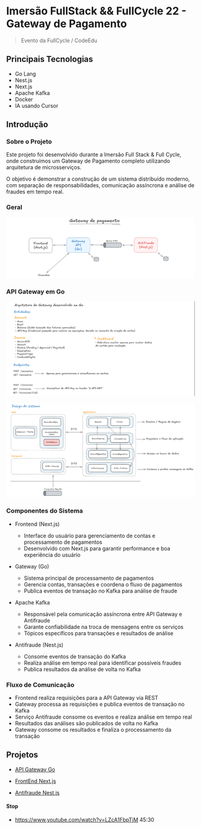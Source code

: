 # Imersão FullStack && FullCycle 22 - Gateway de Pagamento

> Evento da FullCycle / CodeEdu

## Principais Tecnologias

- Go Lang
- Nest.js
- Next.js
- Apache Kafka
- Docker
- IA usando Cursor

## Introdução

### Sobre o Projeto

Este projeto foi desenvolvido durante a Imersão Full Stack & Full Cycle, onde construímos um Gateway de Pagamento completo utilizando arquitetura de microsserviços.

O objetivo é demonstrar a construção de um sistema distribuído moderno, com separação de responsabilidades, comunicação assíncrona e análise de fraudes em tempo real.

### Geral

![Projects 01](/files/projects-01.png)

### API Gateway em Go

![Projects 02](/files/projects-02.png)

![Projects 03](/files/projects-03.png)

### Componentes do Sistema

- Frontend (Next.js)
    - Interface do usuário para gerenciamento de contas e processamento de pagamentos
    - Desenvolvido com Next.js para garantir performance e boa experiência do usuário

- Gateway (Go)
    - Sistema principal de processamento de pagamentos
    - Gerencia contas, transações e coordena o fluxo de pagamentos
    - Publica eventos de transação no Kafka para análise de fraude

- Apache Kafka
    - Responsável pela comunicação assíncrona entre API Gateway e Antifraude
    - Garante confiabilidade na troca de mensagens entre os serviços
    - Tópicos específicos para transações e resultados de análise

- Antifraude (Nest.js)
    - Consome eventos de transação do Kafka
    - Realiza análise em tempo real para identificar possíveis fraudes
    - Publica resultados da análise de volta no Kafka

### Fluxo de Comunicação

- Frontend realiza requisições para a API Gateway via REST
- Gateway processa as requisições e publica eventos de transação no Kafka
- Serviço Antifraude consome os eventos e realiza análise em tempo real
- Resultados das análises são publicados de volta no Kafka
- Gateway consome os resultados e finaliza o processamento da transação

## Projetos

- [API Gateway Go]()

- [FrontEnd Next.js]()

- [Antifraude Nest.js]()

#### Stop

- https://www.youtube.com/watch?v=LZcA1FbpTjM 45:30
